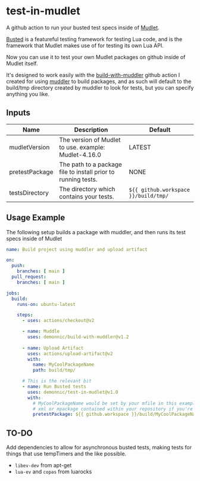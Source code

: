 # test-in-mudlet

A github action to run your busted test specs inside of [Mudlet](https://www.mudlet.org/).

[Busted](https://olivinelabs.com/busted/#overview) is a featureful testing framework for testing Lua code, and is the framework that Mudlet makes use of for testing its own Lua API.

Now you can use it to test your own Mudlet packages on github inside of Mudlet itself.

It's designed to work easily with the [build-with-muddler](https://github.com/demonnic/build-with-muddler) github action I created for using [muddler](https://github.com/demonnic/muddler) to build packages, and as such will default to the build/tmp directory created by muddler to look for tests, but you can specify anything you like.

## Inputs

Name | Description | Default
--- | --- | ---
mudletVersion | The version of Mudlet to use. example: Mudlet-4.16.0 | LATEST
pretestPackage | The path to a package file to install prior to running tests. | NONE
testsDirectory | The directory which contains your tests. | `${{ github.workspace }}/build/tmp/`

## Usage Example

The following setup builds a package with muddler, and then runs its test specs inside of Mudlet

```yaml
name: Build project using muddler and upload artifact

on:
  push:
    branches: [ main ]
  pull_request:
    branches: [ main ]

jobs:
  build:
    runs-on: ubuntu-latest

    steps:
      - uses: actions/checkout@v2

      - name: Muddle
        uses: demonnic/build-with-muddler@v1.2
      
      - name: Upload Artifact
        uses: actions/upload-artifact@v2
        with:
          name: MyCoolPackageName
          path: build/tmp/

      # This is the relevant bit
      - name: Run Busted tests
        uses: demonnic/test-in-mudlet@v1.0
        with:
          # MyCoolPackageName would be set by your mfile in this example, but you could point to any
          # xml or mpackage contained within your repository if you're not using muddler.
          pretestPackage: ${{ github.workspace }}/build/MyCoolPackageName.mpackage

```

## TO-DO

Add dependencies to allow for asynchronous busted tests, making tests for things that use tempTimers and the like possible.

* `libev-dev` from apt-get
* `lua-ev` and `copas` from luarocks
